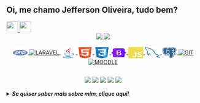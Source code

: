 <!--
**wasabibr/wasabibr** is a ✨ _special_ ✨ repository because its `README.md` (this file) appears on your GitHub profile.

Here are some ideas to get you started:

- 🔭 I’m currently working on ...
- 🌱 I’m currently learning ...
- 👯 I’m looking to collaborate on ...
- 🤔 I’m looking for help with ...
- 💬 Ask me about ...
- 📫 How to reach me: ...
- 😄 Pronouns: ...
- ⚡ Fun fact: ...
- 🔭 No momento estou trabalhando com PHP, HTML, CSS e JS.
- 🌱 Tenho estudado além de PHP e JS, JAVA.
-->

## Oi, me chamo Jefferson Oliveira, tudo bem? 

<div>
  <a href="https://github.com/wasabibr">
  <img src="https://user-images.githubusercontent.com/34520708/159102373-102de562-6881-4078-b25a-de88c47409f5.png" width="30" height="28">
  <img src="https://user-images.githubusercontent.com/34520708/159102695-83f6a522-be03-4000-a441-23895093a520.png" width="30" height="28">
</div>
  
<div align="center">
  <a href="https://github.com/wasabibr">
  <img height="180em" src="https://github-readme-stats.vercel.app/api?username=wasabibr&show_icons=true&include_all_commits=true&count_private=true"/>
  <img height="180em" src="https://github-readme-stats.vercel.app/api/top-langs/?username=wasabibr&layout=compact&langs_count=7"/>
</div>
  
<div style="display: inline_block" align="center"><br>
  <img align="center" alt="PHP" height="30" width="40" src="https://raw.githubusercontent.com/devicons/devicon/master/icons/php/php-plain.svg">
  <img align="center" alt="LARAVEL" height="30" width="40" src='https://icongr.am/devicon/laravel-plain.svg?size=128&color=ea3434'>
  <img align="center" alt="JAVA" height="30" width="40" src="https://raw.githubusercontent.com/devicons/devicon/master/icons/java/java-original.svg">
  <!--
  <img align="center" alt="SPRING" height="30" width="40" src="https://cdn.jsdelivr.net/gh/devicons/devicon/icons/spring/spring-original.svg">
  -->
  <img align="center" alt="HTML" height="30" width="40" src="https://raw.githubusercontent.com/devicons/devicon/master/icons/html5/html5-original.svg">
  <img align="center" alt="CSS" height="30" width="40" src="https://raw.githubusercontent.com/devicons/devicon/master/icons/css3/css3-original.svg">
  <!--
  <img align="center" alt="SASS" height="30" width="40" src="https://raw.githubusercontent.com/devicons/devicon/master/icons/sass/sass-original.svg">
  -->
  <img align="center" alt="BOOTSTRAP" height="30" width="40" src="https://raw.githubusercontent.com/devicons/devicon/master/icons/bootstrap/bootstrap-original.svg">
  <img align="center" alt="JS" height="30" width="40" src="https://raw.githubusercontent.com/devicons/devicon/master/icons/javascript/javascript-plain.svg">
  <!--
  <img align="center" alt="NODE" height="30" width="40" src="https://cdn.jsdelivr.net/gh/devicons/devicon/icons/nodejs/nodejs-original.svg">
  <img align="center" alt="REACT" height="30" width="40" src="https://raw.githubusercontent.com/devicons/devicon/master/icons/react/react-original.svg">
  <img align="center" alt="PYTHON" height="30" width="40" src="https://raw.githubusercontent.com/devicons/devicon/master/icons/python/python-original.svg">
  -->
  <img align="center" alt="MYSQL" height="30" width="40" src="https://raw.githubusercontent.com/devicons/devicon/master/icons/mysql/mysql-plain.svg">
  <img align="center" alt="POSTGRESQL" height="30" width="40" src="https://raw.githubusercontent.com/devicons/devicon/master/icons/postgresql/postgresql-plain.svg">
  <img align="center" alt="GIT" height="30" width="40" src='https://cdn.jsdelivr.net/gh/devicons/devicon/icons/git/git-original.svg'>
  <img align="center" alt="MOODLE" height="30" width="40" src='https://icongr.am/devicon/moodle-original.svg?size=128&color=currentColor'>
</div>
  
  ##

<div align="center"> 
  <a href = "mailto:jefframosbr@gmail.com"><img src="https://img.shields.io/badge/-Gmail-red?style=for-the-badge&logo=gmail&logoColor=white" target="_blank"></a>
  <a href="https://www.linkedin.com/in/jefferson-leandro-ramos-de-oliveira-b6283aa" target="_blank"><img src="https://img.shields.io/badge/-LinkedIn-%230077B5?style=for-the-badge&logo=linkedin&logoColor=white" target="_blank"></a>
  <a href = "https://wasabibr.github.io"><img src="https://img.shields.io/badge/-github.io-%23333?style=for-the-badge&logo=github&logoColor=white" target="_blank"></a>
  <a href="https://discord.gg/dBTPSDqg" target="_blank"><img src="https://img.shields.io/badge/Discord-7289DA?style=for-the-badge&logo=discord&logoColor=white" target="_blank"></a>
  <a href = "https://www.freecodecamp.org/jefferson-l-ramos-de-oliveira"><img src="https://img.shields.io/badge/-freecodecamp-%23344?style=for-the-badge&logo=freecodecamp&logoColor=white" target="_blank"></a>
</div>
  
<br>
  
 <details>
   <summary><em><b>Se quiser saber mais sobre mim, clique aqui</b>!</em></summary>
  <div align="left" sytle="color: red">

  ``` js
  const wasabibr = {
      pessoal: {
          nomeCompleto: 'Jefferson Leandro Ramos de Oliveira',
          aniversario: '1978-02-10',
          pronomes: 'ele' | 'dele',
          interesses: ['música', 'literatura' , 'estudo de linguagens', 'cinema' , 'XBOX'],
          hobbyAtual: ['literatura clássica', 'literatura syfy', 'literatura fantástica medieval'],
      },
      profissional: {
          localDeTrabalho: 'Instituto Metrópole Digital (IMD/UFRN)',
          cargo: 'Desenvolvedor Web Front End Jr',
          descricaoDeAtividades: 'Diagramação web do material didática digital dos Cursos Técnicos do IMD',
          tecnologiasEnvolvidas: ['HTML5' , 'JS' , 'CSS3' , 'PHP7' , 'PostgreSQL'],
      },
      tecnico: {
          tecnologias: {
              frontEnd: {
                  Javascript: ['Vanilla JS'],
                  HTML: ['HTML5'],
                  CSS: ['Bootstrap'],
              },
              backEnd: {
                  Javascript: ['Vanilla JS'],
                  DB: ['SQL SERVER' , 'PostgreSQL' , ' MySQL'],
                  PHP: ['PHP7'],
              },
            emEstudo: {
                  Java: ['Java8' , 'Spring'],
                  Javascript: ['React' , 'Angular'],
                  PHP: ['Laravel'],
              },
          },
      }
  }
  ```
  </div>
</details>
